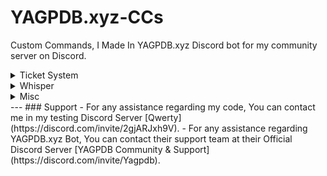 # YAGPDB.xyz-CCs
Custom Commands, I Made In YAGPDB.xyz Discord bot for my community server on Discord.

<details>
  <summary>Ticket System</summary>
  <a href="https://github.com/YourFriendSub/YAGPDB.xyz-CCs/tree/main/Ticket%20System">Open Folder</a>
</details>
<details>
  <summary>Whisper</summary>
  This is the content of the dropdown.
</details>
<details>
  <summary>Misc</summary>
  This is the content of the dropdown.
</details>
---
### Support
- For any assistance regarding my code, You can contact me in my testing Discord Server [Qwerty](https://discord.com/invite/2gjARJxh9V).
- For any assistance regarding YAGPDB.xyz Bot, You can contact their support team at their Official Discord Server [YAGPDB Community & Support](https://discord.com/invite/Yagpdb).
